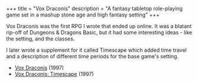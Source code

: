 +++
title = "Vox Draconis"
description = "A fantasy tabletop role-playing game set in a mashup stone age and high fantasy setting"
+++

Vox Draconis was the first RPG I wrote that ended up online. It was a blatant rip-off of Dungeons & Dragons Basic, but it had some interesting ideas - like the setting, and the classes.

I later wrote a supplement for it called Timescape which added time travel and a description of different time periods for the base game's setting.

- [Vox Draconis](https://www.benovermyer.com/downloads/voxdraconis.pdf) (1997)
- [Vox Draconis: Timescape](https://www.benovermyer.com/downloads/timescape.pdf) (1997)
